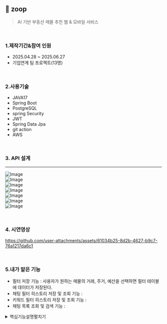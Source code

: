 ## :pushpin: zoop
> AI 기반 부동산 매물 추천 웹 & 모바일 서비스   
   
</br>   

### 1.제작기간&참여 인원   
* 2025.04.28 ~ 2025.06.27   
* 기업연계 팀 프로젝트(13명)   

</br>

### 2.사용기술   
* JAVA17
* Spring Boot
* PostgreSQL   
* spring Security   
* JWT   
* Spring Data Jpa
* git action
* AWS
       
 </br>     

 ### 3. API 설계 
 ---   
![Image](https://github.com/user-attachments/assets/f0b76edd-9783-4285-80bf-b0949254f41d)   
![Image](https://github.com/user-attachments/assets/13bfb8f8-b9cb-426d-8561-ebd867fc886a)   
![Image](https://github.com/user-attachments/assets/e21c5b9b-659e-448d-aa2a-ba6b92683cc5)   
![Image](https://github.com/user-attachments/assets/fa9a5df3-8ceb-48f8-bc8d-ea20ae57c545)   
![Image](https://github.com/user-attachments/assets/c9d42b74-d017-442a-9d80-e8c4bb3e5e96)   
![Image](https://github.com/user-attachments/assets/028e7b18-8014-4246-84bc-bb7ab92a8087)   
![Image](https://github.com/user-attachments/assets/69a22d91-3a7b-4fdd-8811-ec79ab76aba9)   

</br>   

### 4. 시연영상   
https://github.com/user-attachments/assets/61034b25-8d2b-4627-b9c7-76a1217da6c1

</br>      

### 5.내가 맡은 기능   
  * 필터 저장 기능 : 사용자가 원하는 매물의 거래, 주거, 예산을 선택하면 필터 테이블에 데이터가 저장된다.
  * 채팅 필터 히스토리 저장 및 조회 기능 : 
  * 키워드 필터 히스토리 저장 및 조회 기능 :
  * 채팅 목록 조회 및 검색 기능 :    

<details>
<summary>핵심기능설명펼치기</summary>   

### 6.핵심 트러블 슈팅
#### 6-1. 채팅방 전체조회와 검색을 통한 조회를 하나의 API로 통합
  
<details>      
<summary>기존코드</summary>      
<pre>
    // 로그인한 사용자의 채팅방 중에서 제목이나 내용으로 조회
    @GetMapping("/search")
    public ResponseEntity<?> searchChatRoom(@AuthenticationPrincipal LoginUser loginUser,
                                            @RequestParam String searchText) {
        Long userId = Long.valueOf(loginUser.getUsername());
        List<ChatRoomSearchDto> chatRooms = chatService.searchChatRooms(userId, searchText);

        return ResponseEntity.ok(
                ResponseResult.success(
                        HttpStatus.OK,
                        GET_SUCCESS.getMessage(),
                        chatRooms
                )
        );
    }
</pre>
   
</details>   

<details>
<summary>개선된 코드</summary>
<pre>
 
        // 로그인한 사용자의 채팅방 중에서 제목이나 내용으로 조회
    @GetMapping
    public ResponseEntity<?> searchChatRoom(@AuthenticationPrincipal LoginUser loginUser,
                                            @RequestParam(required = false) String searchText) {
        Long userId = Long.valueOf(loginUser.getUsername());
        List<ChatRoomRequestDto> chatRooms;

        if (searchText == null || searchText.trim().isEmpty()) {
            chatRooms = chatService.getAllChatRooms(userId); // 전체 채팅방 조회

        } else {
            chatRooms = chatService.searchChatRooms(userId, searchText); // 검색한 결과 조회
        }
        return ResponseEntity.ok(
                ResponseResult.success(
                        HttpStatus.OK,
                        GET_SUCCESS.getMessage(),
                        chatRooms
                )
        );
    }
 
</pre>   
</details>   
</br>

### 6. 느낀점   

